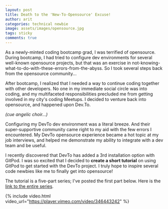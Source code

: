 ```yaml
---
layout: post
title: Death to the 'New-To-Opensource' Excuse!
author: arit
categories: technical newbie
image: assets/images/opensource.jpg
tags: sticky
comments: true
---
```


As a newly-minted coding bootcamp grad, I was terrified of opensource. During bootcamp, I had tried to configure dev environments for several well-known opensource projects, but that was an exercise in not-knowing-what-to-do-with-these-errors-from-the-abyss. So I took several steps back from the opensource community...

After bootcamp, I realized that I needed a way to continue coding together with other developers. No one in my immediate social circle was into coding, and my multifaceted responsibilities precluded me from getting involved in my city's coding Meetups. I decided to venture back into opensource, and happened upon Dev.To.

*(cue angelic choir...)*

Configuring my DevTo dev environment was a literal breeze. And their super-supportive community came right to my aid with the few errors I encountered. My DevTo opensource experience became a hot topic at my job interviews, and helped me demonstrate my ability to integrate with a dev team and be useful.

I recently discovered that DevTo has added a 3rd installation option with GitPod. I was so excited that I decided to **create a short tutorial** on using GitPod to get started with the DevTo project. I truly hope to inspire several code newbies like me to finally get into opensource!

The tutorial is a five-part series; I've posted the first part below. Here is the [link to the entire series](https://vimeo.com/showcase/6111898).

{% include video.html video_url="https://player.vimeo.com/video/346443242" %}

